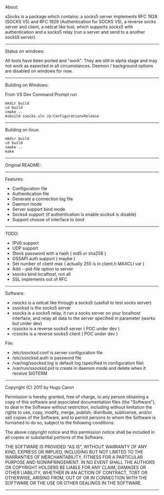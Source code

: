 About:

sSocks is a package which contains: a socks5 server implements RFC 1928 (SOCKS V5) 
and RFC 1929 (Authentication for SOCKS V5), a reverse socks server and client, 
a netcat like tool, which supports socks5 with authentication 
and a socks5 relay (run a server and send to a another socks5 server).

------------------------------------------------------------------------

Status on windows:

All tools have been ported and "work". They are still in alpha stage and may not work as expected in all circumstances.
Daemon / background options are disabled on windows for now.

------------------------------------------------------------------------

Building on Windows:

From VS Dev Command Prompt run

```console
mkdir build
cd build
cmake ..
msbuild ssocks.sln /p:Configuration=Release
```

------------------------------------------------------------------------

Building on linux:

```console
mkdir build
cd build
cmake ..
make
```

------------------------------------------------------------------------

Original README:

------------------------------------------------------------------------
Features:
  - Configuration file
  - Authentication file
  - Generate a connection log file
  - Daemon mode
  - Server support bind mode
  - Socks4 support (if authentication is enable socks4 is disable)
  - Support choose of interface to bind

------------------------------------------------------------------------
TODO:
  - IPV6 support
  - UDP support
  - Stock password with a hash ( md5 or sha256 )
  - GSSAPI auth support ( maybe )
  - Set number of client max ( actually 255 is in client.h MAXCLI var )
  - Add --pid-file option to server 
  - ssocks bind localhost, not all
  - SSL implements out of RFC

------------------------------------------------------------------------
Software:
  - nsocks is a netcat like through a socks5 (usefull to test socks server)
  - ssocksd is the socks5 server
  - ssocks is a socks5 relay, it run a socks server on your localhost interface,
 and relay all data to the server specified in parameter (works but under dev)
  - rssocks is a reverse socks5 server ( POC under dev )
  - rcsocks is a reverse socks5 client ( POC under dev )

File:
  - /etc/ssocksd.conf is server configuration file
  - /etc/ssocksd.auth is password file
  - /var/log/ssocksd.log is default log (specified in configuration file)
  - /var/run/ssocksd.pid is create in daemon mode and delete
 when it receive SIGTERM

------------------------------------------------------------------------
Copyright (C) 2011 by Hugo Caron

Permission is hereby granted, free of charge, to any person obtaining a copy
of this software and associated documentation files (the "Software"), to deal
in the Software without restriction, including without limitation the rights
to use, copy, modify, merge, publish, distribute, sublicense, and/or sell
copies of the Software, and to permit persons to whom the Software is
furnished to do so, subject to the following conditions:

The above copyright notice and this permission notice shall be included in
all copies or substantial portions of the Software.

THE SOFTWARE IS PROVIDED "AS IS", WITHOUT WARRANTY OF ANY KIND, EXPRESS OR
IMPLIED, INCLUDING BUT NOT LIMITED TO THE WARRANTIES OF MERCHANTABILITY,
FITNESS FOR A PARTICULAR PURPOSE AND NONINFRINGEMENT. IN NO EVENT SHALL THE
AUTHORS OR COPYRIGHT HOLDERS BE LIABLE FOR ANY CLAIM, DAMAGES OR OTHER
LIABILITY, WHETHER IN AN ACTION OF CONTRACT, TORT OR OTHERWISE, ARISING FROM,
OUT OF OR IN CONNECTION WITH THE SOFTWARE OR THE USE OR OTHER DEALINGS IN
 THE SOFTWARE.

------------------------------------------------------------------------
